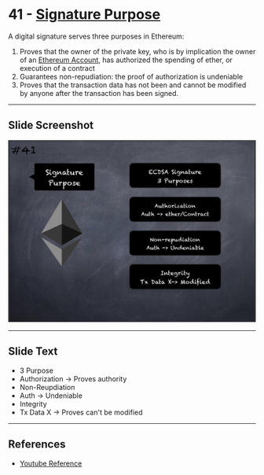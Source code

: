 # 41 - [Signature Purpose](Signature%20Purpose.md)

A digital signature serves three purposes in Ethereum: 
1. Proves that the owner of the private key, who is by implication the owner of an [Ethereum Account](Ethereum%20Account.md), has authorized the spending of ether, or execution of a contract 
2. Guarantees non-repudiation: the proof of authorization is undeniable
3. Proves that the transaction data has not been and cannot be modified by anyone after the transaction has been signed.

___
## Slide Screenshot
![041.jpg](../../images/1.%20Ethereum%20101/041.jpg)
___
## Slide Text
- 3 Purpose
- Authorization -> Proves authority
- Non-Reupdiation
- Auth -> Undeniable
- Integrity
- Tx Data X -> Proves can't be modified
___
## References
- [Youtube Reference](https://youtu.be/ltvTIr4K63s)


